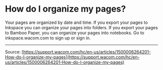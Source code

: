# How do I organize my pages?

Your pages are organized by date and time. If you export your pages to Inkspace you can organize your pages into folders. If you export your pages to Bamboo Paper, you can organize your pages into notebooks. Go to inkspace.wacom.com to sign up or sign in.

---
Source: [https://support.wacom.com/hc/en-us/articles/1500006264201-How-do-I-organize-my-pages](https://support.wacom.com/hc/en-us/articles/1500006264201-How-do-I-organize-my-pages)
